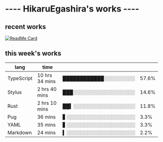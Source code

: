 # ---- HikaruEgashira's works ----

## recent works

[![ReadMe Card](https://github-readme-stats.vercel.app/api/pin/?username=twin-te&repo=twinte-front)](https://github.com/twin-te/twinte-front)

## this week's works

| lang        | time           |                       |        |
| ----------- | -------------- | --------------------- | ------ |
| TypeScript  | 10 hrs 34 mins | ████████████░░░░░░░░░ |  57.6% |
| Stylus      | 2 hrs 40 mins  | ███░░░░░░░░░░░░░░░░░░ |  14.6% |
| Rust        | 2 hrs 10 mins  | ██▍░░░░░░░░░░░░░░░░░░ |  11.8% |
| Pug         | 36 mins        | ▋░░░░░░░░░░░░░░░░░░░░ |   3.3% |
| YAML        | 35 mins        | ▋░░░░░░░░░░░░░░░░░░░░ |   3.3% |
| Markdown    | 24 mins        | ▍░░░░░░░░░░░░░░░░░░░░ |   2.2% |
